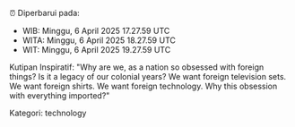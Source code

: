 ⏰ Diperbarui pada:
- WIB: Minggu, 6 April 2025 17.27.59 UTC
- WITA: Minggu, 6 April 2025 18.27.59 UTC
- WIT: Minggu, 6 April 2025 19.27.59 UTC

Kutipan Inspiratif:
"Why are we, as a nation so obsessed with foreign things? Is it a legacy of our colonial years? We want foreign television sets. We want foreign shirts. We want foreign technology. Why this obsession with everything imported?"


Kategori: technology

